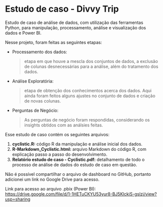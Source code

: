 # Estudo de caso - Divvy Trip
 Estudo de caso de análise de dados, com utilização das ferramentas Python, para manipulação, processamento, análise e visualização dos dados e Power BI.

 Nesse projeto, foram feitas as seguintes etapas:

 * Processamento dos dados:
   > etapa em que houve a mescla dos conjuntos de dados, a exclusão de colunas desnecessárias para a análise, além do tratamento dos dados.
 * Análise Exploratória:
   > etapa de obtenção dos conhecimentos acerca dos dados. Aqui ainda foram feitos alguns ajustes no conjunto de dados e criação de novas colunas.
 * Perguntas de Negócio:
   > As perguntas de negócio foram respondidas, considerando os insights obtidos com as análsies feitas.  
 
 Esse estudo de caso contém os seguintes arquivos:
   1. **cyclistic.R:** código R da manipulação e análise inicial dos dados.
   2. **R-Markdown_Cyclistic.html:** arquivo Markdown do código R, com explicação passo a passo do desenvolvimento.
   3. **Relatório estudo de caso - Cyclistic.pdf:** detalhamento de todo o processo de análise de dados do estudo de caso em questão.
   
Não é possível compartilhar o arquivo de dashboard no GitHub, portanto adicionei um link no Google Drive para acesso.

Link para acesso ao arquivo .pbix (Power BI): https://drive.google.com/file/d/1-1HETuCKYU53yur8-BJ5KlckjS-gslzj/view?usp=sharing
